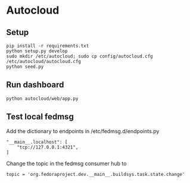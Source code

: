 # Autocloud

## Setup

```
pip install -r requirements.txt
python setup.py develop
sudo mkdir /etc/autocloud; sudo cp config/autocloud.cfg /etc/autocloud/autocloud.cfg
python seed.py
```

## Run dashboard

```
python autocloud/web/app.py
```

## Test local fedmsg

Add the dictionary to endpoints in /etc/fedmsg.d/endpoints.py

```
"__main__.localhost": [
    "tcp://127.0.0.1:4321",
]
```

Change the topic in the fedmsg consumer hub to

```
topic = 'org.fedoraproject.dev.__main__.buildsys.task.state.change'
```
